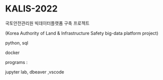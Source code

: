 # KALIS-2022
국토안전관리원 빅데이터플랫폼 구축 프로젝트 </h3>

(Korea Authority of Land &amp; Infrastructure Safety big-data platform project)</h3>

python, sql </h>
<p align="left"> docker </h>
<p align="left"> programs :</h3>
<p align="left"> jupyter lab, dbeaver ,vscode
